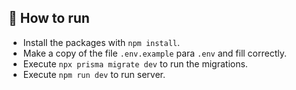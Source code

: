 ## 🚀 How to run

- Install the packages with `npm install`.
- Make a copy of the file `.env.example` para `.env` and fill correctly.
- Execute `npx prisma migrate dev` to run the migrations.
- Execute `npm run dev` to run server.